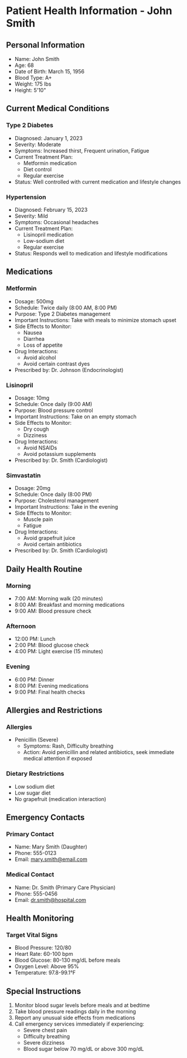 # Patient Health Information - John Smith

## Personal Information
- Name: John Smith
- Age: 68
- Date of Birth: March 15, 1956
- Blood Type: A+
- Weight: 175 lbs
- Height: 5'10"

## Current Medical Conditions
### Type 2 Diabetes
- Diagnosed: January 1, 2023
- Severity: Moderate
- Symptoms: Increased thirst, Frequent urination, Fatigue
- Current Treatment Plan:
  - Metformin medication
  - Diet control
  - Regular exercise
- Status: Well controlled with current medication and lifestyle changes

### Hypertension
- Diagnosed: February 15, 2023
- Severity: Mild
- Symptoms: Occasional headaches
- Current Treatment Plan:
  - Lisinopril medication
  - Low-sodium diet
  - Regular exercise
- Status: Responds well to medication and lifestyle modifications

## Medications
### Metformin
- Dosage: 500mg
- Schedule: Twice daily (8:00 AM, 8:00 PM)
- Purpose: Type 2 Diabetes management
- Important Instructions: Take with meals to minimize stomach upset
- Side Effects to Monitor:
  - Nausea
  - Diarrhea
  - Loss of appetite
- Drug Interactions:
  - Avoid alcohol
  - Avoid certain contrast dyes
- Prescribed by: Dr. Johnson (Endocrinologist)

### Lisinopril
- Dosage: 10mg
- Schedule: Once daily (9:00 AM)
- Purpose: Blood pressure control
- Important Instructions: Take on an empty stomach
- Side Effects to Monitor:
  - Dry cough
  - Dizziness
- Drug Interactions:
  - Avoid NSAIDs
  - Avoid potassium supplements
- Prescribed by: Dr. Smith (Cardiologist)

### Simvastatin
- Dosage: 20mg
- Schedule: Once daily (8:00 PM)
- Purpose: Cholesterol management
- Important Instructions: Take in the evening
- Side Effects to Monitor:
  - Muscle pain
  - Fatigue
- Drug Interactions:
  - Avoid grapefruit juice
  - Avoid certain antibiotics
- Prescribed by: Dr. Smith (Cardiologist)

## Daily Health Routine
### Morning
- 7:00 AM: Morning walk (20 minutes)
- 8:00 AM: Breakfast and morning medications
- 9:00 AM: Blood pressure check

### Afternoon
- 12:00 PM: Lunch
- 2:00 PM: Blood glucose check
- 4:00 PM: Light exercise (15 minutes)

### Evening
- 6:00 PM: Dinner
- 8:00 PM: Evening medications
- 9:00 PM: Final health checks

## Allergies and Restrictions
### Allergies
- Penicillin (Severe)
  - Symptoms: Rash, Difficulty breathing
  - Action: Avoid penicillin and related antibiotics, seek immediate medical attention if exposed

### Dietary Restrictions
- Low sodium diet
- Low sugar diet
- No grapefruit (medication interaction)

## Emergency Contacts
### Primary Contact
- Name: Mary Smith (Daughter)
- Phone: 555-0123
- Email: mary.smith@email.com

### Medical Contact
- Name: Dr. Smith (Primary Care Physician)
- Phone: 555-0456
- Email: dr.smith@hospital.com

## Health Monitoring
### Target Vital Signs
- Blood Pressure: 120/80
- Heart Rate: 60-100 bpm
- Blood Glucose: 80-130 mg/dL before meals
- Oxygen Level: Above 95%
- Temperature: 97.8-99.1°F

## Special Instructions
1. Monitor blood sugar levels before meals and at bedtime
2. Take blood pressure readings daily in the morning
3. Report any unusual side effects from medications
4. Call emergency services immediately if experiencing:
   - Severe chest pain
   - Difficulty breathing
   - Severe dizziness
   - Blood sugar below 70 mg/dL or above 300 mg/dL
